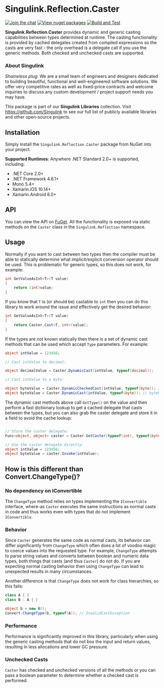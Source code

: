 # Singulink.Reflection.Caster

[![Join the chat](https://badges.gitter.im/Singulink/community.svg)](https://gitter.im/Singulink/community?utm_source=badge&utm_medium=badge&utm_campaign=pr-badge&utm_content=badge)
[![View nuget packages](https://img.shields.io/nuget/v/Singulink.Reflection.Caster.svg)](https://www.nuget.org/packages/Singulink.Reflection.Caster/)
[![Build and Test](https://github.com/Singulink/Singulink.Reflection.Caster/workflows/build%20and%20test/badge.svg)](https://github.com/Singulink/Singulink.Reflection.Caster/actions?query=workflow%3A%22build+and+test%22)

**Singulink.Reflection.Caster** provides dynamic and generic casting capabilities between types determined at runtime. The casting functionality is provided by cached delegates created from compiled expressions so the casts are very fast - the only overhead is a delegate call if you use the generic methods. Both checked and unchecked casts are supported.

### About Singulink

*Shameless plug*: We are a small team of engineers and designers dedicated to building beautiful, functional and well-engineered software solutions. We offer very competitive rates as well as fixed-price contracts and welcome inquiries to discuss any custom development / project support needs you may have.

This package is part of our **Singulink Libraries** collection. Visit https://github.com/Singulink to see our full list of publicly available libraries and other open-source projects.

## Installation

Simply install the `Singulink.Reflection.Caster` package from NuGet into your project.

**Supported Runtimes**: Anywhere .NET Standard 2.0+ is supported, including:
- .NET Core 2.0+
- .NET Framework 4.6.1+
- Mono 5.4+
- Xamarin.iOS 10.14+
- Xamarin.Android 8.0+

## API

You can view the API on [FuGet](https://www.fuget.org/packages/Singulink.Reflection.Caster). All the functionality is exposed via static methods on the `Caster` class in the `Singulink.Reflection` namespace.

## Usage

Normally if you want to cast between two types then the compiler must be able to statically determine what implicit/explicit conversion operator should be used. This is problematic for generic types, so this does not work, for example:

```c#
int GetValueAsInt<T>(T value)
{
    return (int)value;
}
```

If you know that `T` is (or should be) castable to `int` then you can do this library to work around the issue and effectively get the desired behavior:

```c#
int GetValueAsInt<T>(T value)
{
    return Caster.Cast<T, int>(value);
}
```

If the types are not known statically then there is a set of dynamic cast methods that can be used which accept `Type` parameters. For example:

```c#
object intValue = 123456;

// Cast intValue to decimal:

object decimalValue = Caster.DynamicCast(intValue, typeof(decimal));

// Cast intValue to a byte:

object byteValue = Caster.DynamicCheckedCast(intValue, typeof(byte)); // OverflowException
object byteValue = Caster.DynamicCast(intValue, typeof(byte)); // byteValue = 64

```

The dynamic cast methods above call `GetType()` on the value and then perform a fast dictionary lookup to get a cached delegate that casts between the types, but you can also grab the caster delegate and store it in a field to avoid the cache lookup:

```c#

// Store the caster delegate:
Func<object, object> caster = Caster.GetCaster(typeof(int), typeof(byte));

// Use the caster delegate directly:
object intValue = 123456;
object byteValue = caster.Invoke(intValue);
```

## How is this different than Convert.ChangeType()?

### No dependency on IConvertible

The `ChangeType` method relies on types implementing the `IConvertible` interface, where-as `Caster` executes the same instructions as normal casts in code and thus works even with types that do not implement `IConvertible`.

### Behavior

Since `Caster` generates the same code as normal casts, its behavior can differ significantly from `ChangeType` which often does a lot of voodoo magic to coerce values into the requested type. For example, `ChangeType` attempts to parse string values and converts between boolean and numeric data types, both things that casts (and thus `Caster`) do not do. If you are expecting normal casting behavior then using `ChangeType` can lead to unexpected results in many circumstances.

Another difference is that `ChangeType` does not work for class hierarchies, so this fails:

```c#
class A { }
class B : A { }

object b = new B();
Convert.ChangeType(b, typeof(A)); // InvalidCastException

```

### Performance

Performance is significantly improved in this library, particularly when using the generic casting methods that do not box the input and return values, resulting in less allocations and lower GC pressure.

### Unchecked Casts

`Caster` has checked and unchecked versions of all the methods or you can pass a boolean parameter to determine whether a checked cast is performed.
